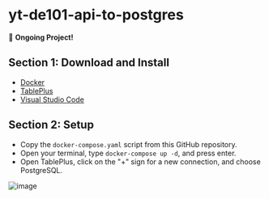 # yt-de101-api-to-postgres

🚀 **Ongoing Project!**

## Section 1: Download and Install
- [Docker](https://www.docker.com/products/docker-desktop/)
- [TablePlus](https://tableplus.com/)
- [Visual Studio Code](https://code.visualstudio.com/)

## Section 2: Setup
- Copy the `docker-compose.yaml` script from this GitHub repository.
- Open your terminal, type `docker-compose up -d`, and press enter.
- Open TablePlus, click on the "+" sign for a new connection, and choose PostgreSQL.


![image](https://github.com/rickichann/yt-de101-api-to-postgres/assets/53082147/5b84c480-17d5-41f2-a644-22575b1a3493)
